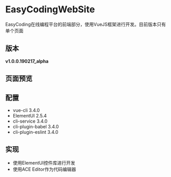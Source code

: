 # EasyCodingWebSite
EasyCoding在线编程平台的前端部分，使用VueJS框架进行开发。目前版本只有单个页面

## 版本 
**v1.0.0.190217_alpha**

## 页面预览

## 配置
- vue-cli 3.4.0
- ElementUI 2.5.4 
- cli-service 3.4.0
- cli-plugin-babel 3.4.0
- cli-plugin-eslint 3.4.0

## 实现
- 使用ElementUI控件库进行开发
- 使用ACE Editor作为代码编辑器
